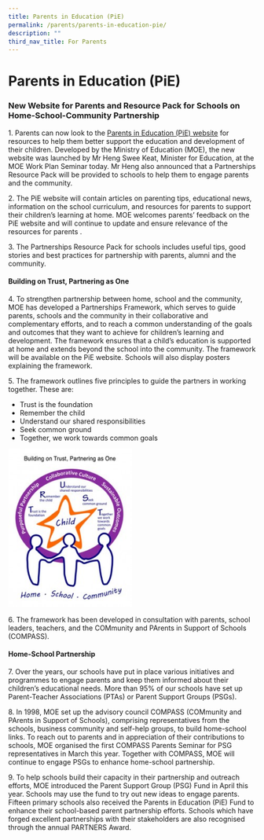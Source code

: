 ```yaml
---
title: Parents in Education (PiE)
permalink: /parents/parents-in-education-pie/
description: ""
third_nav_title: For Parents
---
```

# **Parents in Education (PiE)**

### **New Website for Parents and Resource Pack for Schools on Home-School-Community Partnership**

1\. Parents can now look to the&nbsp;[Parents in Education (PiE) website](http://www.moe.gov.sg/parents-in-education/)&nbsp;for resources to help them better support the education and development of their children. Developed by the Ministry of Education (MOE), the new website was launched by Mr Heng Swee Keat, Minister for Education, at the MOE Work Plan Seminar today. Mr Heng also announced that a Partnerships Resource Pack will be provided to schools to help them to engage parents and the community.

2\. The PiE website will contain articles on parenting tips, educational news, information on the school curriculum, and resources for parents to support their children’s learning at home. MOE welcomes parents’ feedback on the PiE website and will continue to update and ensure relevance of the resources for parents .

3\. The Partnerships Resource Pack for schools includes useful tips, good stories and best practices for partnership with parents, alumni and the community.

#### **Building on Trust, Partnering as One**

4\. To strengthen partnership between home, school and the community, MOE has developed a Partnerships Framework, which serves to guide parents, schools and the community in their collaborative and complementary efforts, and to reach a common understanding of the goals and outcomes that they want to achieve for children’s learning and development. The framework ensures that a child’s education is supported at home and extends beyond the school into the community. The framework will be available on the PiE website. Schools will also display posters explaining the framework.

5\. The framework outlines five principles to guide the partners in working together. These are:

*   Trust is the foundation
*   Remember the child
*   Understand our shared responsibilities
*   Seek common ground
*   Together, we work towards common goals


<img src="/images/2012_Parents_ParentsInLearning_Logo.jpg" style="width:50%">
		 
6\. The framework has been developed in consultation with parents, school leaders, teachers, and the COMmunity and PArents in Support of Schools (COMPASS).

#### **Home-School Partnership**

7\. Over the years, our schools have put in place various initiatives and programmes to engage parents and keep them informed about their children’s educational needs. More than 95% of our schools have set up Parent-Teacher Associations (PTAs) or Parent Support Groups (PSGs).

8\. In 1998, MOE set up the advisory council COMPASS (COMmunity and PArents in Support of Schools), comprising representatives from the schools, business community and self-help groups, to build home-school links. To reach out to parents and in appreciation of their contributions to schools, MOE organised the first COMPASS Parents Seminar for PSG representatives in March this year. Together with COMPASS, MOE will continue to engage PSGs to enhance home-school partnership.

9\. To help schools build their capacity in their partnership and outreach efforts, MOE introduced the Parent Support Group (PSG) Fund in April this year. Schools may use the fund to try out new ideas to engage parents. Fifteen primary schools also received the Parents in Education (PiE) Fund to enhance their school-based parent partnership efforts. Schools which have forged excellent partnerships with their stakeholders are also recognised through the annual PARTNERS Award.